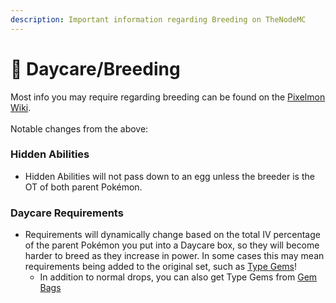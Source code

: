 ```yaml
---
description: Important information regarding Breeding on TheNodeMC
---
```


# 🥚 Daycare/Breeding

Most info you may require regarding breeding can be found on the [Pixelmon Wiki](https://pixelmonmod.com/wiki/Breeding).\
\
Notable changes from the above:

### Hidden Abilities

* Hidden Abilities will not pass down to an egg unless the breeder is the OT of both parent Pokémon.

### Daycare Requirements

* Requirements will dynamically change based on the total IV percentage of the parent Pokémon you put into a Daycare box, so they will become harder to breed as they increase in power. In some cases this may mean requirements being added to the original set, such as [Type Gems](https://pixelmonmod.com/wiki/Gems)!
  * In addition to normal drops, you can also get Type Gems from [Gem Bags](../custom-items/caches.md)

